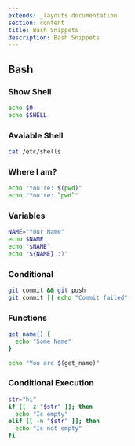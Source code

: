 ```yaml
---
extends: _layouts.documentation
section: content
title: Bash Snippets
description: Bash Snippets
---
```


## Bash

### Show Shell
```bash
echo $0
echo $SHELL
```

### Avaiable Shell
```bash
cat /etc/shells
```
### Where I am?
```bash
echo "You're: $(pwd)"
echo "You're: `pwd`"
```

### Variables
```bash
NAME="Your Name"
echo $NAME
echo "$NAME"
echo "${NAME} :)"
```

### Conditional
```bash
git commit && git push
git commit || echo "Commit failed"
```

### Functions
```bash
get_name() {
  echo "Some Name"
}

echo "You are $(get_name)"
```

### Conditional Execution
```bash
str="hi"
if [[ -z "$str" ]]; then
  echo "Is empty"
elif [[ -n "$str" ]]; then
  echo "Is not empty"
fi
```



